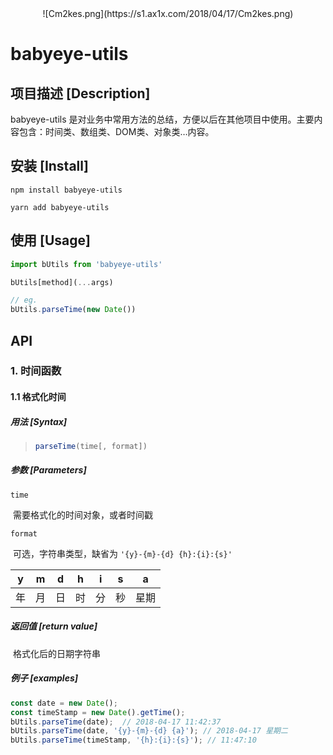<center> ![Cm2kes.png](https://s1.ax1x.com/2018/04/17/Cm2kes.png) </center>

# babyeye-utils

## 项目描述 [Description]

babyeye-utils 是对业务中常用方法的总结，方便以后在其他项目中使用。主要内容包含：时间类、数组类、DOM类、对象类…内容。

## 安装 [Install]

```
npm install babyeye-utils
```

```
yarn add babyeye-utils
```

## 使用 [Usage]

```js
import bUtils from 'babyeye-utils'

bUtils[method](...args)

// eg.
bUtils.parseTime(new Date())
```

## API

### 1. 时间函数

#### 1.1 格式化时间

##### 用法 [Syntax]

> ```js
> parseTime(time[, format])
> ```

##### 参数 [Parameters]

`time`

​	需要格式化的时间对象，或者时间戳

`format`

​	可选，字符串类型，缺省为 `'{y}-{m}-{d} {h}:{i}:{s}'`

|  y   |  m   |  d   |  h   |  i   |  s   |  a   |
| :--: | :--: | :--: | :--: | :--: | :--: | :--: |
|  年  |  月  |  日  |  时  |  分  |  秒  | 星期 |

##### 返回值 [return value]

​	格式化后的日期字符串

##### 例子 [examples]

```js
const date = new Date();
const timeStamp = new Date().getTime();
bUtils.parseTime(date);  // 2018-04-17 11:42:37
bUtils.parseTime(date, '{y}-{m}-{d} {a}'); // 2018-04-17 星期二
bUtils.parseTime(timeStamp, '{h}:{i}:{s}'); // 11:47:10
```


